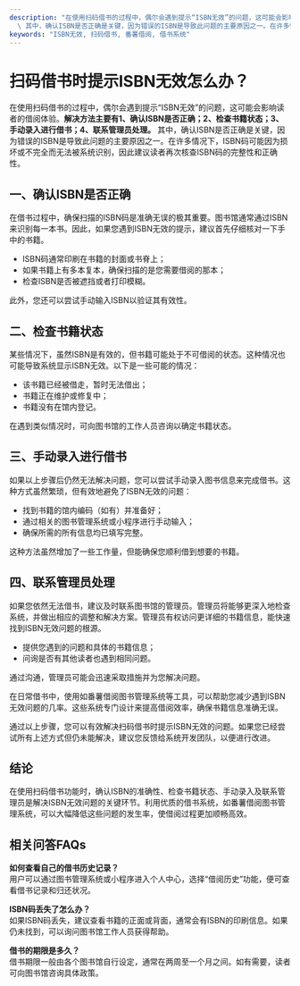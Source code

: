 ```yaml
---
description: "在使用扫码借书的过程中，偶尔会遇到提示“ISBN无效”的问题，这可能会影响读者的借阅体验。**解决方法主要有1、确认ISBN是否正确；2、检查书籍状态；3、手动录入进行借书；4、联系管理员处理。**\
  \ 其中，确认ISBN是否正确是关键，因为错误的ISBN是导致此问题的主要原因之一。在许多情况下，ISBN码可能因为损坏或不完全而无法被系统识别，因此建议读者再次核查ISBN码的完整性和正确性。"
keywords: "ISBN无效, 扫码借书, 番薯借阅, 借书系统"
---
```

# 扫码借书时提示ISBN无效怎么办？

在使用扫码借书的过程中，偶尔会遇到提示“ISBN无效”的问题，这可能会影响读者的借阅体验。**解决方法主要有1、确认ISBN是否正确；2、检查书籍状态；3、手动录入进行借书；4、联系管理员处理。** 其中，确认ISBN是否正确是关键，因为错误的ISBN是导致此问题的主要原因之一。在许多情况下，ISBN码可能因为损坏或不完全而无法被系统识别，因此建议读者再次核查ISBN码的完整性和正确性。

## **一、确认ISBN是否正确**

在借书过程中，确保扫描的ISBN码是准确无误的极其重要。图书馆通常通过ISBN来识别每一本书。因此，如果您遇到ISBN无效的提示，建议首先仔细核对一下手中的书籍。

- ISBN码通常印刷在书籍的封面或书脊上；
- 如果书籍上有多本复本，确保扫描的是您需要借阅的那本；
- 检查ISBN是否被遮挡或者打印模糊。

此外，您还可以尝试手动输入ISBN以验证其有效性。

## **二、检查书籍状态**

某些情况下，虽然ISBN是有效的，但书籍可能处于不可借阅的状态。这种情况也可能导致系统显示ISBN无效。以下是一些可能的情况：

- 该书籍已经被借走，暂时无法借出；
- 书籍正在维护或修复中；
- 书籍没有在馆内登记。

在遇到类似情况时，可向图书馆的工作人员咨询以确定书籍状态。

## **三、手动录入进行借书**

如果以上步骤后仍然无法解决问题，您可以尝试手动录入图书信息来完成借书。这种方式虽然繁琐，但有效地避免了ISBN无效的问题：

- 找到书籍的馆内编码（如有）并准备好；
- 通过相关的图书管理系统或小程序进行手动输入；
- 确保所需的所有信息均已填写完整。

这种方法虽然增加了一些工作量，但能确保您顺利借到想要的书籍。

## **四、联系管理员处理**

如果您依然无法借书，建议及时联系图书馆的管理员。管理员将能够更深入地检查系统，并做出相应的调整和解决方案。管理员有权访问更详细的书籍信息，能快速找到ISBN无效问题的根源。

- 提供您遇到的问题和具体的书籍信息；
- 问询是否有其他读者也遇到相同问题。

通过沟通，管理员可能会迅速采取措施并为您解决问题。

在日常借书中，使用如番薯借阅图书管理系统等工具，可以帮助您减少遇到ISBN无效问题的几率。这些系统专门设计来提高借阅效率，确保书籍信息准确无误。

通过以上步骤，您可以有效解决扫码借书时提示ISBN无效的问题。如果您已经尝试所有上述方式但仍未能解决，建议您反馈给系统开发团队，以便进行改进。

## 结论

在使用扫码借书功能时，确认ISBN的准确性、检查书籍状态、手动录入及联系管理员是解决ISBN无效问题的关键环节。利用优质的借书系统，如番薯借阅图书管理系统，可以大幅降低这些问题的发生率，使借阅过程更加顺畅高效。

## 相关问答FAQs

**如何查看自己的借书历史记录？**  
用户可以通过图书管理系统或小程序进入个人中心，选择“借阅历史”功能，便可查看借书记录和归还状况。

**ISBN码丢失了怎么办？**  
如果ISBN码丢失，建议查看书籍的正面或背面，通常会有ISBN的印刷信息。如果仍未找到，可以询问图书馆工作人员获得帮助。

**借书的期限是多久？**  
借书期限一般由各个图书馆自行设定，通常在两周至一个月之间。如有需要，读者可向图书馆咨询具体政策。
